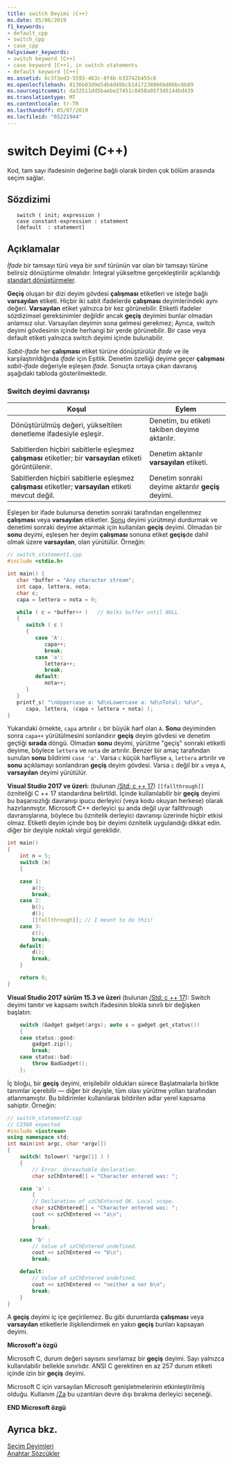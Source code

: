 ```yaml
---
title: switch Deyimi (C++)
ms.date: 05/06/2019
f1_keywords:
- default_cpp
- switch_cpp
- case_cpp
helpviewer_keywords:
- switch keyword [C++]
- case keyword [C++], in switch statements
- default keyword [C++]
ms.assetid: 6c3f3ed3-5593-463c-8f4b-b33742b455c6
ms.openlocfilehash: 8136b03d9e54b4d49bcb1417238066bd86bc6b89
ms.sourcegitcommit: da32511dd5baebe27451c0458a95f345144bd439
ms.translationtype: MT
ms.contentlocale: tr-TR
ms.lasthandoff: 05/07/2019
ms.locfileid: "65221944"
---
```

# <a name="switch-statement-c"></a>switch Deyimi (C++)

Kod, tam sayı ifadesinin değerine bağlı olarak birden çok bölüm arasında seçim sağlar.

## <a name="syntax"></a>Sözdizimi

```
   switch ( init; expression )
   case constant-expression : statement
   [default  : statement]
```

## <a name="remarks"></a>Açıklamalar

*İfade* bir tamsayı türü veya bir sınıf türünün var olan bir tamsayı türüne belirsiz dönüştürme olmalıdır. İntegral yükseltme gerçekleştirilir açıklandığı [standart dönüştürmeler](standard-conversions.md).

**Geçiş** oluşan bir dizi deyim gövdesi **çalışması** etiketleri ve isteğe bağlı **varsayılan** etiketi. Hiçbir iki sabit ifadelerde **çalışması** deyimlerindeki aynı değeri. **Varsayılan** etiket yalnızca bir kez görünebilir. Etiketli ifadeler sözdizimsel gereksinimler değildir ancak **geçiş** deyimini bunlar olmadan anlamsız olur.   Varsayılan deyimin sona gelmesi gerekmez; Ayrıca, switch deyimi gövdesinin içinde herhangi bir yerde görünebilir. Bir case veya default etiketi yalnızca switch deyimi içinde bulunabilir.

*Sabit-ifade* her **çalışması** etiket türüne dönüştürülür *ifade* ve ile karşılaştırıldığında *ifade* için Eşitlik. Denetim özelliği deyime geçer **çalışması** *sabit-ifade* değeriyle eşleşen *ifade*. Sonuçta ortaya çıkan davranış aşağıdaki tabloda gösterilmektedir.

### <a name="switch-statement-behavior"></a>Switch deyimi davranışı

|Koşul|Eylem|
|---------------|------------|
|Dönüştürülmüş değeri, yükseltilen denetleme ifadesiyle eşleşir.|Denetim, bu etiketi takiben deyime aktarılır.|
|Sabitlerden hiçbiri sabitlerle eşleşmez **çalışması** etiketler; bir **varsayılan** etiketi görüntülenir.|Denetim aktarılır **varsayılan** etiketi.|
|Sabitlerden hiçbiri sabitlerle eşleşmez **çalışması** etiketler; **varsayılan** etiketi mevcut değil.|Denetim sonraki deyime aktarılır **geçiş** deyimi.|

Eşleşen bir ifade bulunursa denetim sonraki tarafından engellenmez **çalışması** veya **varsayılan** etiketler. [Sonu](../cpp/break-statement-cpp.md) deyimi yürütmeyi durdurmak ve denetimi sonraki deyime aktarmak için kullanılan **geçiş** deyimi. Olmadan bir **sonu** deyimi, eşleşen her deyim **çalışması** sonuna etiket **geçiş**de dahil olmak üzere **varsayılan**, olan yürütülür. Örneğin:

```cpp
// switch_statement1.cpp
#include <stdio.h>

int main() {
   char *buffer = "Any character stream";
   int capa, lettera, nota;
   char c;
   capa = lettera = nota = 0;

   while ( c = *buffer++ )   // Walks buffer until NULL
   {
      switch ( c )
      {
         case 'A':
            capa++;
            break;
         case 'a':
            lettera++;
            break;
         default:
            nota++;
      }
   }
   printf_s( "\nUppercase a: %d\nLowercase a: %d\nTotal: %d\n",
      capa, lettera, (capa + lettera + nota) );
}
```

Yukarıdaki örnekte, `capa` artırılır `c` bir büyük harf olan `A`. **Sonu** deyiminden sonra `capa++` yürütülmesini sonlandırır **geçiş** deyim gövdesi ve denetim geçtiği **sırada** döngü. Olmadan **sonu** deyimi, yürütme "geçiş" sonraki etiketli deyime, böylece `lettera` ve `nota` de artırılır. Benzer bir amaç tarafından sunulan **sonu** bildirimi `case 'a'`. Varsa `c` küçük harfliyse `a`, `lettera` artırılır ve **sonu** açıklamayı sonlandıran **geçiş** deyim gövdesi. Varsa `c` değil bir `a` veya `A`, **varsayılan** deyimi yürütülür.

**Visual Studio 2017 ve üzeri:** (bulunan [/Std: c ++ 17](../build/reference/std-specify-language-standard-version.md)) `[[fallthrough]]` özniteliği C ++ 17 standardına belirtildi. İçinde kullanılabilir bir **geçiş** deyimi bu başarısızlığı davranışı ipucu derleyici (veya kodu okuyan herkese) olarak hazırlanmıştır. Microsoft C++ derleyici şu anda değil uyar fallthrough davranışlarına, böylece bu öznitelik derleyici davranışı üzerinde hiçbir etkisi olmaz. Etiketli deyim içinde boş bir deyimi öznitelik uygulandığı dikkat edin. diğer bir deyişle noktalı virgül gereklidir.

```cpp
int main()
{
    int n = 5;
    switch (n)
    {

    case 1:
        a();
        break;
    case 2:
        b();
        d();
        [[fallthrough]]; // I meant to do this!
    case 3:
        c();
        break;
    default:
        d();
        break;
    }

    return 0;
}
```

**Visual Studio 2017 sürüm 15.3 ve üzeri** (bulunan [/Std: c ++ 17](../build/reference/std-specify-language-standard-version.md)):  Switch deyimi tanıtır ve kapsamı switch ifadesinin blokla sınırlı bir değişken başlatın:

```cpp
    switch (Gadget gadget(args); auto s = gadget.get_status())
    {
    case status::good:
        gadget.zip();
        break;
    case status::bad:
        throw BadGadget();
    };
```

İç bloğu, bir **geçiş** deyimi, erişilebilir oldukları sürece Başlatmalarla birlikte tanımlar içerebilir — diğer bir deyişle, tüm olası yürütme yolları tarafından atlanmamıştır. Bu bildirimler kullanılarak bildirilen adlar yerel kapsama sahiptir. Örneğin:

```cpp
// switch_statement2.cpp
// C2360 expected
#include <iostream>
using namespace std;
int main(int argc, char *argv[])
{
    switch( tolower( *argv[1] ) )
    {
        // Error. Unreachable declaration.
        char szChEntered[] = "Character entered was: ";

    case 'a' :
        {
        // Declaration of szChEntered OK. Local scope.
        char szChEntered[] = "Character entered was: ";
        cout << szChEntered << "a\n";
        }
        break;

    case 'b' :
        // Value of szChEntered undefined.
        cout << szChEntered << "b\n";
        break;

    default:
        // Value of szChEntered undefined.
        cout << szChEntered << "neither a nor b\n";
        break;
    }
}
```

A **geçiş** deyimi iç içe geçirilemez. Bu gibi durumlarda **çalışması** veya **varsayılan** etiketlerle ilişkilendirmek en yakın **geçiş** bunları kapsayan deyimi.

**Microsoft'a özgü**

Microsoft C, durum değeri sayısını sınırlamaz bir **geçiş** deyimi. Sayı yalnızca kullanılabilir bellekle sınırlıdır. ANSI C gerektiren en az 257 durum etiketi içinde izin bir **geçiş** deyimi.

Microsoft C için varsayılan Microsoft genişletmelerinin etkinleştirilmiş olduğu. Kullanım [/Za](../build/reference/za-ze-disable-language-extensions.md) bu uzantıları devre dışı bırakma derleyici seçeneği.

**END Microsoft özgü**

## <a name="see-also"></a>Ayrıca bkz.

[Seçim Deyimleri](../cpp/selection-statements-cpp.md)<br/>
[Anahtar Sözcükler](../cpp/keywords-cpp.md)